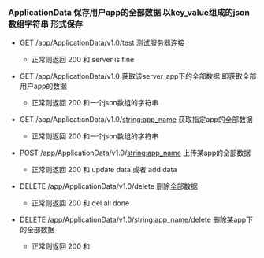 
### ApplicationData 保存用户app的全部数据 以key_value组成的json数组字符串 形式保存
* GET /app/ApplicationData/v1.0/test 测试服务器连接
    * 正常则返回 200 和 server is fine

* GET /app/ApplicationData/v1.0 获取该server_app下的全部数据 即获取全部用户app的数据
    * 正常则返回 200 和一个json数组的字符串

* GET /app/ApplicationData/v1.0/<string:app_name> 获取指定app的全部数据
    * 正常则返回 200 和一个json数组的字符串

* POST /app/ApplicationData/v1.0/<string:app_name> 上传某app的全部数据
    * 正常则返回 200 和 update data 或者 add data

* DELETE /app/ApplicationData/v1.0/delete 删除全部数据
    * 正常则返回 200 和 del all done

* DELETE /app/ApplicationData/v1.0/<string:app_name>/delete 删除某app下的全部数据
    * 正常则返回 200 和
